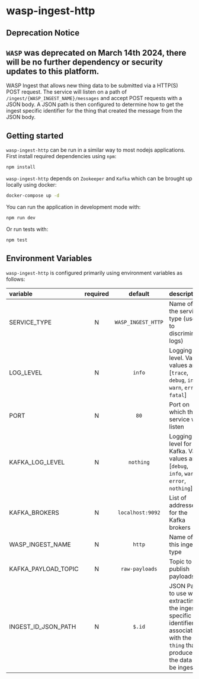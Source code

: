 # wasp-ingest-http

## Deprecation Notice
`WASP` was deprecated on March 14th 2024, there will be no further dependency or security updates to this platform.
---

WASP Ingest that allows new thing data to be submitted via a HTTP(S) POST request. The service will listen on a path of `/ingest/{WASP_INGEST_NAME}/messages` and accept POST requests with a JSON body. A JSON path is then configured to determine how to get the ingest specific identifier for the thing that created the message from the JSON body.

## Getting started

`wasp-ingest-http` can be run in a similar way to most nodejs applications. First install required dependencies using `npm`:

```sh
npm install
```

`wasp-ingest-http` depends on `Zookeeper` and `Kafka` which can be brought up locally using docker:

```sh
docker-compose up -d
```

You can run the application in development mode with:

```sh
npm run dev
```

Or run tests with:

```sh
npm test
```

## Environment Variables

`wasp-ingest-http` is configured primarily using environment variables as follows:

| variable            | required |      default       | description                                                                                                                       |
| :------------------ | :------: | :----------------: | :-------------------------------------------------------------------------------------------------------------------------------- |
| SERVICE_TYPE        |    N     | `WASP_INGEST_HTTP` | Name of the service type (used to discriminate logs)                                                                              |
| LOG_LEVEL           |    N     |       `info`       | Logging level. Valid values are [`trace`, `debug`, `info`, `warn`, `error`, `fatal`]                                              |
| PORT                |    N     |        `80`        | Port on which the service will listen                                                                                             |
| KAFKA_LOG_LEVEL     |    N     |     `nothing`      | Logging level for Kafka. Valid values are [`debug`, `info`, `warn`, `error`, `nothing`]                                           |
| KAFKA_BROKERS       |    N     |  `localhost:9092`  | List of addresses for the Kafka brokers                                                                                           |
| WASP_INGEST_NAME    |    N     |       `http`       | Name of this ingest type                                                                                                          |
| KAFKA_PAYLOAD_TOPIC |    N     |   `raw-payloads`   | Topic to publish payloads to                                                                                                      |
| INGEST_ID_JSON_PATH |    N     |       `$.id`       | JSON Path to use when extracting the ingest specific identifier associated with the `thing` that produced the data to be ingested |
